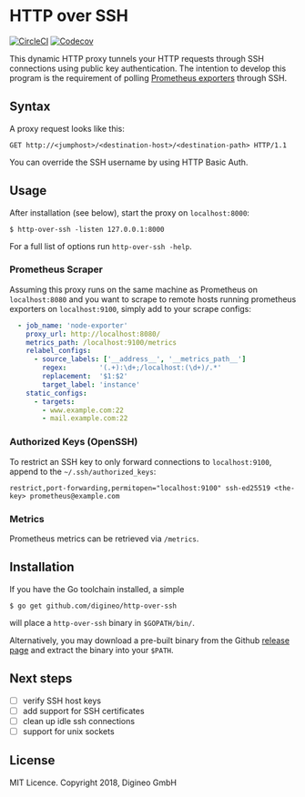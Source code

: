 HTTP over SSH
=============

[![CircleCI](https://circleci.com/gh/digineo/http-over-ssh.svg?style=shield)](https://circleci.com/gh/digineo/http-over-ssh)
[![Codecov](http://codecov.io/github/digineo/http-over-ssh/coverage.svg?branch=master)](http://codecov.io/github/digineo/http-over-ssh?branch=master)

This dynamic HTTP proxy tunnels your HTTP requests through SSH connections
using public key authentication. The intention to develop this program is
the requirement of polling [Prometheus exporters][promexp] through SSH.

[promexp]: https://prometheus.io/docs/instrumenting/exporters/

## Syntax

A proxy request looks like this:

    GET http://<jumphost>/<destination-host>/<destination-path> HTTP/1.1

You can override the SSH username by using HTTP Basic Auth.

## Usage

After installation (see below), start the proxy on `localhost:8000`:

```console
$ http-over-ssh -listen 127.0.0.1:8000
```

For a full list of options run `http-over-ssh -help`.

### Prometheus Scraper

Assuming this proxy runs on the same machine as Prometheus on `localhost:8080`
and you want to scrape to remote hosts running prometheus exporters on `localhost:9100`,
simply add to your scrape configs:

```yaml
  - job_name: 'node-exporter'
    proxy_url: http://localhost:8080/
    metrics_path: /localhost:9100/metrics
    relabel_configs:
      - source_labels: ['__address__', '__metrics_path__']
        regex:        '(.+):\d+;/localhost:(\d+)/.*'
        replacement:  '$1:$2'
        target_label: 'instance'
    static_configs:
      - targets:
        - www.example.com:22
        - mail.example.com:22
```

### Authorized Keys (OpenSSH)

To restrict an SSH key to only forward connections to `localhost:9100`, append to the `~/.ssh/authorized_keys`:

```
restrict,port-forwarding,permitopen="localhost:9100" ssh-ed25519 <the-key> prometheus@example.com
```

### Metrics

Prometheus metrics can be retrieved via `/metrics`.

## Installation

If you have the Go toolchain installed, a simple

```console
$ go get github.com/digineo/http-over-ssh
```

will place a `http-over-ssh` binary in `$GOPATH/bin/`.

Alternatively, you may download a pre-built binary from the Github
[release page][releases] and extract the binary into your `$PATH`.

[releases]: https://github.com/digineo/http-over-ssh/releases

## Next steps

- [ ] verify SSH host keys
- [ ] add support for SSH certificates
- [ ] clean up idle ssh connections
- [ ] support for unix sockets

## License

MIT Licence. Copyright 2018, Digineo GmbH
